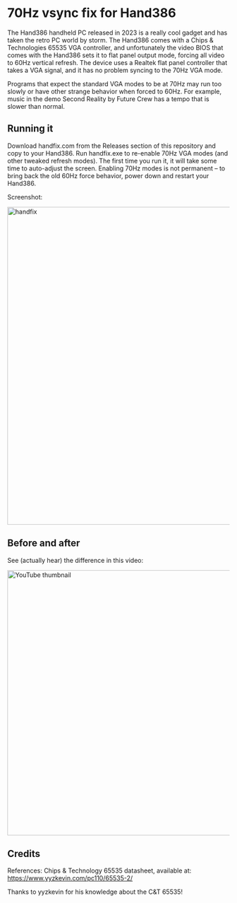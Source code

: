 # 70Hz vsync fix for Hand386 #

The Hand386 handheld PC released in 2023 is a really cool gadget and has taken
the retro PC world by storm. The Hand386 comes with a Chips & Technologies 65535
VGA controller, and unfortunately the video BIOS that comes with the Hand386
sets it to flat panel output mode, forcing all video to 60Hz vertical refresh.
The device uses a Realtek flat panel controller that takes a VGA signal, and it
has no problem syncing to the 70Hz VGA mode.


Programs that expect the standard VGA modes to be at 70Hz may run too slowly or
have other strange behavior when forced to 60Hz. For example, music in the demo
Second Reality by Future Crew has a tempo that is slower than normal.

## Running it ##

Download handfix.com from the Releases section of this repository and copy to
your Hand386. Run handfix.exe to re-enable 70Hz VGA modes (and other tweaked
refresh modes). The first time you run it, it will take some time to auto-adjust the screen.
Enabling 70Hz modes is not permanent – to bring back the old 60Hz force behavior,
power down and restart your Hand386.

Screenshot:

<img width="719" alt="handfix" src="https://github.com/polpo/hand386fix/assets/1544908/4c7c32ff-7e50-47c4-a378-6062a3103e11">

## Before and after ##

See (actually hear) the difference in this video:

[<img src="https://img.youtube.com/vi/o0BhFbuwMuM/maxresdefault.jpg" alt="YouTube thumbnail" width=600>](https://youtu.be/o0BhFbuwMuM)

## Credits ##

References: Chips & Technology 65535 datasheet, available at:
https://www.yyzkevin.com/pc110/65535-2/

Thanks to yyzkevin for his knowledge about the C&T 65535!
